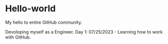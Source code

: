 # Hello-world
My hello to entire GitHub community.

Devoloping myself as a Engineer.
Day 1: 07/25/2023 - Learning how to work with GitHub.
